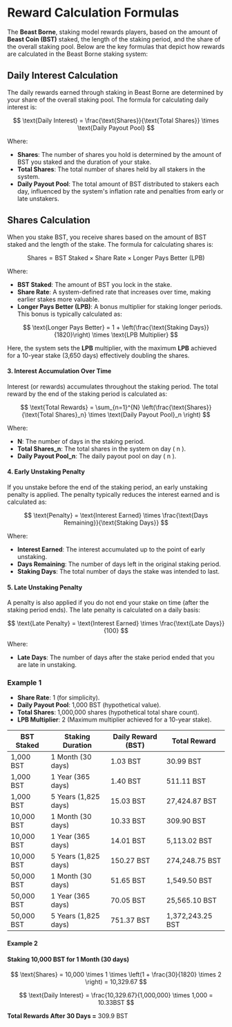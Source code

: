 # Reward Calculation Formulas

The **Beast Borne**, staking model rewards players, based on the amount of **Beast Coin (BST)** staked, the length of the staking period, and the share of the overall staking pool. Below are the key formulas that depict how rewards are calculated in the Beast Borne staking system:

## **Daily Interest Calculation**

The daily rewards earned through staking in Beast Borne are determined by your share of the overall staking pool. The formula for calculating daily interest is:

$$
\text{Daily Interest} = \frac{\text{Shares}}{\text{Total Shares}} \times \text{Daily Payout Pool}
$$

Where:

* **Shares**: The number of shares you hold is determined by the amount of BST you staked and the duration of your stake.
* **Total Shares**: The total number of shares held by all stakers in the system.
* **Daily Payout Pool**: The total amount of BST distributed to stakers each day, influenced by the system's inflation rate and penalties from early or late unstakers.

## **Shares Calculation**

When you stake BST, you receive shares based on the amount of BST staked and the length of the stake. The formula for calculating shares is:

$$
\text{Shares} = \text{BST Staked} \times \text{Share Rate} \times \text{Longer Pays Better (LPB)}
$$

Where:

* **BST Staked**: The amount of BST you lock in the stake.
* **Share Rate**: A system-defined rate that increases over time, making earlier stakes more valuable.
* **Longer Pays Better (LPB)**: A bonus multiplier for staking longer periods. This bonus is typically calculated as:

$$
\text{Longer Pays Better} = 1 + \left(\frac{\text{Staking Days}}{1820}\right) \times \text{LPB Multiplier}
$$

Here, the system sets the **LPB** multiplier, with the maximum **LPB** achieved for a 10-year stake (3,650 days) effectively doubling the shares.

#### 3. **Interest Accumulation Over Time**

Interest (or rewards) accumulates throughout the staking period. The total reward by the end of the staking period is calculated as:

$$
\text{Total Rewards} = \sum_{n=1}^{N} \left(\frac{\text{Shares}}{\text{Total Shares}_n} \times \text{Daily Payout Pool}_n \right)
$$

Where:

* **N**: The number of days in the staking period.
* **Total Shares\_n**: The total shares in the system on day ( n ).
* **Daily Payout Pool\_n**: The daily payout pool on day ( n ).

#### 4. **Early Unstaking Penalty**

If you unstake before the end of the staking period, an early unstaking penalty is applied. The penalty typically reduces the interest earned and is calculated as:

$$
\text{Penalty} = \text{Interest Earned} \times \frac{\text{Days Remaining}}{\text{Staking Days}}
$$

Where:

* **Interest Earned**: The interest accumulated up to the point of early unstaking.
* **Days Remaining**: The number of days left in the original staking period.
* **Staking Days**: The total number of days the stake was intended to last.

#### 5. **Late Unstaking Penalty**

A penalty is also applied if you do not end your stake on time (after the staking period ends). The late penalty is calculated on a daily basis:

$$
\text{Late Penalty} = \text{Interest Earned} \times \frac{\text{Late Days}}{100}
$$

Where:

* **Late Days**: The number of days after the stake period ended that you are late in unstaking.

### Example 1

* **Share Rate**: 1 (for simplicity).
* **Daily Payout Pool**: 1,000 BST (hypothetical value).
* **Total Shares**: 1,000,000 shares (hypothetical total share count).
* **LPB Multiplier**: 2 (Maximum multiplier achieved for a 10-year stake).

| **BST Staked** | **Staking Duration** | **Daily Reward (BST)** | **Total Reward** |
| -------------- | -------------------- | ---------------------- | ---------------- |
| 1,000 BST      | 1 Month (30 days)    | 1.03 BST               | 30.99 BST        |
| 1,000 BST      | 1 Year (365 days)    | 1.40 BST               | 511.11 BST       |
| 1,000 BST      | 5 Years (1,825 days) | 15.03 BST              | 27,424.87 BST    |
| 10,000 BST     | 1 Month (30 days)    | 10.33 BST              | 309.90 BST       |
| 10,000 BST     | 1 Year (365 days)    | 14.01 BST              | 5,113.02 BST     |
| 10,000 BST     | 5 Years (1,825 days) | 150.27 BST             | 274,248.75 BST   |
| 50,000 BST     | 1 Month (30 days)    | 51.65 BST              | 1,549.50 BST     |
| 50,000 BST     | 1 Year (365 days)    | 70.05 BST              | 25,565.10 BST    |
| 50,000 BST     | 5 Years (1,825 days) | 751.37 BST             | 1,372,243.25 BST |

#### Example 2

#### **Staking 10,000 BST for 1 Month (30 days)**

$$
\text{Shares} = 10,000 \times 1 \times \left(1 + \frac{30}{1820} \times 2 \right) = 10,329.67
$$

$$
\text{Daily Interest} = \frac{10,329.67}{1,000,000} \times 1,000 = 10.33BST
$$

**Total Rewards After 30 Days =** 309.9 BST
